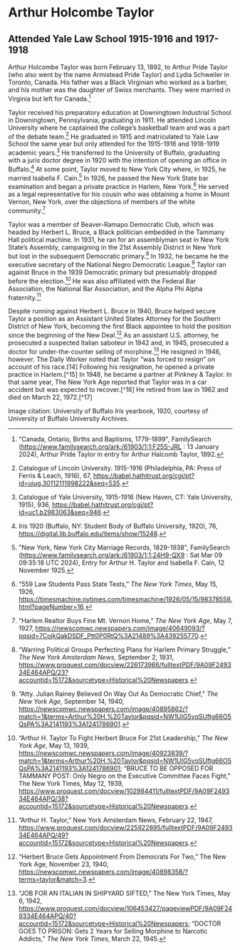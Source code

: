 # Arthur Holcombe Taylor
## Attended Yale Law School 1915-1916 and 1917-1918

Arthur Holcombe Taylor was born February 13, 1892, to Arthur Pride Taylor (who also went by the name Armistead Pride Taylor) and Lydia Schweiler in Toronto, Canada. His father was a Black Virginian who worked as a barber, and his mother was the daughter of Swiss merchants. They were married in Virginia but left for Canada.[^1]

Taylor received his preparatory education at Downingtown Industrial School in Downingtown, Pennsylvania, graduating in 1911. He attended Lincoln University where he captained the college’s basketball team and was a part of the debate team.[^2]  He graduated in 1915 and matriculated to Yale Law School the same year but only attended for the 1915-1916 and 1918-1919 academic years.[^3]  He transferred to the University of Buffalo, graduating with a juris doctor degree in 1920 with the intention of opening an office in Buffalo.[^4]  At some point, Taylor moved to New York City where, in 1925, he married Isabella F. Cain.[^5]  In 1926, he passed the New York State bar examination and began a private practice in Harlem, New York.[^6]  He served as a legal representative for his cousin who was obtaining a home in Mount Vernon, New York, over the objections of members of the white community.[^7]
   
Taylor was a member of Beaver-Ramapo Democratic Club, which was headed by Herbert L. Bruce, a Black politician embedded in the Tammany Hall political machine. In 1931, he ran for an assemblyman seat in New York State’s Assembly, campaigning in the 21st Assembly District in New York but lost in the subsequent Democratic primary.[^8]  In 1932, he became he the executive secretary of the National Negro Democratic League.[^9]  Taylor ran against Bruce in the 1939 Democratic primary but presumably dropped before the election.[^10]  He was also affiliated with the Federal Bar Association, the National Bar Association, and the Alpha Phi Alpha fraternity.[^11]
  
Despite running against Herbert L. Bruce in 1940, Bruce helped secure Taylor a position as an Assistant United States Attorney for the Southern District of New York, becoming the first Black appointee to hold the position since the beginning of the New Deal.[^12]  As an assistant U.S. attorney, he prosecuted a suspected Italian saboteur in 1942 and, in 1945, prosecuted a doctor for under-the-counter selling of morphine.[^13]  He resigned in 1946, however. The Daily Worker noted that Taylor “was forced to resign” on account of his race.[14]  Following his resignation, he opened a private practice in Harlem.[^15]  In 1948, he became a partner at Pinkney & Taylor. In that same year, The New York Age reported that Taylor was in a car accident but was expected to recover.[^16]  He retired from law in 1962 and died on March 22, 1972.[^17]

[^1]:"Canada, Ontario, Births and Baptisms, 1779-1899", FamilySearch (https://www.familysearch.org/ark:/61903/1:1:F25S-JRL : 13 January 2024), Arthur Pride Taylor in entry for Arthur Halcomb Taylor, 1892.
[^2]:  Catalogue of Lincoln University. 1915-1916 (Philadelphia, PA: Press of Ferris & Leach, 1916), 67, https://babel.hathitrust.org/cgi/pt?id=uiug.30112111998222&seq=535. 
[^3]: Catalogue of Yale University, 1915-1916 (New Haven, CT: Yale University, 1915), 936, https://babel.hathitrust.org/cgi/pt?id=uc1.b2983063&seq=946. 
[^4]:*Iris* 1920 (Buffalo, NY: Student Body of Buffalo University, 1920), 76, https://digital.lib.buffalo.edu/items/show/15248.  
[^5]: "New York, New York City Marriage Records, 1829-1938", FamilySearch (https://www.familysearch.org/ark:/61903/1:1:24H9-QX9 : Sat Mar 09 09:35:18 UTC 2024), Entry for Arthur H. Taylor and Isabella F. Cain, 12 November 1925.
[^6]:“559 Law Students Pass State Tests,” *The New York Times*, May 15, 1926, https://timesmachine.nytimes.com/timesmachine/1926/05/15/98378558.html?pageNumber=16. 
[^7]: “Harlem Realtor Buys Fine Mt. Vernon Home,” *The New York Age*, May 7, 1927, https://newscomwc.newspapers.com/image/40649093/?pqsid=7CojkQakDSDF_Ptt0P0RtQ%3A21489%3A439255770. 
[^8]: “Warring Political Groups Perfecting Plans for Harlem Primary Struggle,” *The New York Amsterdam News*, September 2, 1931, https://www.proquest.com/docview/226173966/fulltextPDF/9A09F249334E464APQ/23?accountid=15172&sourcetype=Historical%20Newspapers.  
[^9]: “Atty. Julian Rainey Believed On Way Out As Democratic Chief,” *The New York Age*, September 14, 1940, https://newscomwc.newspapers.com/image/40895862/?match=1&terms=Arthur%20H.%20Taylor&pqsid=NW1UIG5vqSUftg66O5QsPA%3A2141193%3A1241786901. 
[^10]:“Arthur H. Taylor To Fight Herbert Bruce For 21st Leadership,” *The New York Age*, May 13, 1939, https://newscomwc.newspapers.com/image/40923839/?match=1&terms=Arthur%20H.%20Taylor&pqsid=NW1UIG5vqSUftg66O5QsPA%3A2141193%3A1241786901; “BRUCE TO BE OPPOSED FOR TAMMANY POST: Only Negro on the Executive Committee Faces Fight,” The New York Times, May 12, 1939, https://www.proquest.com/docview/102984411/fulltextPDF/9A09F249334E464APQ/38?accountid=15172&sourcetype=Historical%20Newspapers. 
[^11]: “Arthur H. Taylor,” New York Amsterdam News, February 22, 1947, https://www.proquest.com/docview/225922895/fulltextPDF/9A09F249334E464APQ/49?accountid=15172&sourcetype=Historical%20Newspapers.
[^12]: “Herbert Bruce Gets Appointment From Democrats For Two,” The New York Age, November 23, 1940, https://newscomwc.newspapers.com/image/40898358/?terms=taylor&match=3. 
[^13]: “JOB FOR AN ITALIAN IN SHIPYARD SIFTED,” The New York Times, May 6, 1942, https://www.proquest.com/docview/106453427/pageviewPDF/9A09F249334E464APQ/40?accountid=15172&sourcetype=Historical%20Newspapers; “DOCTOR GOES TO PRISON: Gets 2 Years for Selling Morphine to Narcotic Addicts,” *The New York Times*, March 22, 1945.

Image citation: University of Buffalo *Iris* yearbook, 1920, courtesy of University of Buffalo University Archives.
